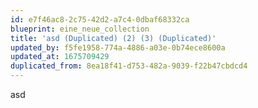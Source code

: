 ```yaml
---
id: e7f46ac8-2c75-42d2-a7c4-0dbaf68332ca
blueprint: eine_neue_collection
title: 'asd (Duplicated) (2) (3) (Duplicated)'
updated_by: f5fe1958-774a-4886-a03e-0b74ece8600a
updated_at: 1675709429
duplicated_from: 8ea18f41-d753-482a-9039-f22b47cbdcd4
---
```

asd